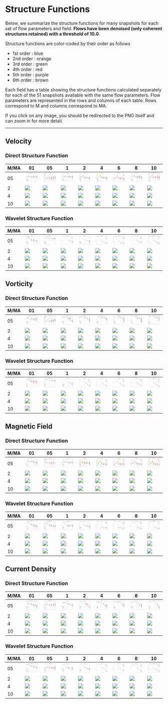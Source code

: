 # Structure Functions

Below, we summarize the structure functions for many snapshots for each set of flow parameters and field.
**Flows have been denoised (only coherent structures retained) with a threshold of 10.0**.

Structure functions are color-coded by their order as follows

  * 1st order : blue
  * 2nd order : orange
  * 3rd order : green
  * 4th order : red
  * 5th order : purple
  * 6th order : brown

Each field has a table showing the structure functions calculated separately for each of the 51 snapshots available with the same flow parameters.
Flow parameters are represented in the rows and columns of each table.
Rows correspond to M and columns correspond to MA.

If you click on any image, you should be redirected to the PNG itself and can zoom in for more detail.

---

## Velocity

### Direct Structure Function

|M/MA| 01 | 05 | 1 | 2 | 4 | 6 | 8 | 10 |
|----|----|----|---|---|---|---|---|----|
| 05 |<img src="M05MA01/w4t-plot-structure-function-ansatz-violin-016_M05MA01_avrg_vel_dsf_denoise-10d00.png">|<img src="M05MA05/w4t-plot-structure-function-ansatz-violin-016_M05MA05_avrg_vel_dsf_denoise-10d00.png">|<img src="M05MA1/w4t-plot-structure-function-ansatz-violin-016_M05MA1_avrg_vel_dsf_denoise-10d00.png">|<img src="M05MA2/w4t-plot-structure-function-ansatz-violin-016_M05MA2_avrg_vel_dsf_denoise-10d00.png">|<img src="M05MA4/w4t-plot-structure-function-ansatz-violin-016_M05MA4_avrg_vel_dsf_denoise-10d00.png">|<img src="M05MA6/w4t-plot-structure-function-ansatz-violin-016_M05MA6_avrg_vel_dsf_denoise-10d00.png">|<img src="M05MA8/w4t-plot-structure-function-ansatz-violin-016_M05MA8_avrg_vel_dsf_denoise-10d00.png">|<img src="M05MA10/w4t-plot-structure-function-ansatz-violin-016_M05MA10_avrg_vel_dsf_denoise-10d00.png">|
| 2  |<img src="M2MA01/w4t-plot-structure-function-ansatz-violin-016_M2MA01_avrg_vel_dsf_denoise-10d00.png">|<img src="M2MA05/w4t-plot-structure-function-ansatz-violin-016_M2MA05_avrg_vel_dsf_denoise-10d00.png">|<img src="M2MA1/w4t-plot-structure-function-ansatz-violin-016_M2MA1_avrg_vel_dsf_denoise-10d00.png">|<img src="M2MA2/w4t-plot-structure-function-ansatz-violin-016_M2MA2_avrg_vel_dsf_denoise-10d00.png">|<img src="M2MA4/w4t-plot-structure-function-ansatz-violin-016_M2MA4_avrg_vel_dsf_denoise-10d00.png">|<img src="M2MA6/w4t-plot-structure-function-ansatz-violin-016_M2MA6_avrg_vel_dsf_denoise-10d00.png">|<img src="M2MA8/w4t-plot-structure-function-ansatz-violin-016_M2MA8_avrg_vel_dsf_denoise-10d00.png">|<img src="M2MA10/w4t-plot-structure-function-ansatz-violin-016_M2MA10_avrg_vel_dsf_denoise-10d00.png">|
| 4  |<img src="M4MA01/w4t-plot-structure-function-ansatz-violin-016_M4MA01_avrg_vel_dsf_denoise-10d00.png">|<img src="M4MA05/w4t-plot-structure-function-ansatz-violin-016_M4MA05_avrg_vel_dsf_denoise-10d00.png">|<img src="M4MA1/w4t-plot-structure-function-ansatz-violin-016_M4MA1_avrg_vel_dsf_denoise-10d00.png">|<img src="M4MA2/w4t-plot-structure-function-ansatz-violin-016_M4MA2_avrg_vel_dsf_denoise-10d00.png">|<img src="M4MA4/w4t-plot-structure-function-ansatz-violin-016_M4MA4_avrg_vel_dsf_denoise-10d00.png">|<img src="M4MA6/w4t-plot-structure-function-ansatz-violin-016_M4MA6_avrg_vel_dsf_denoise-10d00.png">|<img src="M4MA8/w4t-plot-structure-function-ansatz-violin-016_M4MA8_avrg_vel_dsf_denoise-10d00.png">|<img src="M4MA10/w4t-plot-structure-function-ansatz-violin-016_M4MA10_avrg_vel_dsf_denoise-10d00.png">|
| 10 |<img src="M10MA01/w4t-plot-structure-function-ansatz-violin-016_M10MA01_avrg_vel_dsf_denoise-10d00.png">|<img src="M10MA05/w4t-plot-structure-function-ansatz-violin-016_M10MA05_avrg_vel_dsf_denoise-10d00.png">|<img src="M10MA1/w4t-plot-structure-function-ansatz-violin-016_M10MA1_avrg_vel_dsf_denoise-10d00.png">|<img src="M10MA2/w4t-plot-structure-function-ansatz-violin-016_M10MA2_avrg_vel_dsf_denoise-10d00.png">|<img src="M10MA4/w4t-plot-structure-function-ansatz-violin-016_M10MA4_avrg_vel_dsf_denoise-10d00.png">|<img src="M10MA6/w4t-plot-structure-function-ansatz-violin-016_M10MA6_avrg_vel_dsf_denoise-10d00.png">|<img src="M10MA8/w4t-plot-structure-function-ansatz-violin-016_M10MA8_avrg_vel_dsf_denoise-10d00.png">|<img src="M10MA10/w4t-plot-structure-function-ansatz-violin-016_M10MA10_avrg_vel_dsf_denoise-10d00.png">|

### Wavelet Structure Function

|M/MA| 01 | 05 | 1 | 2 | 4 | 6 | 8 | 10 |
|----|----|----|---|---|---|---|---|----|
| 05 |<img src="M05MA01/w4t-plot-structure-function-ansatz-violin-016_M05MA01_avrg_vel_wsf_denoise-10d00.png">|<img src="M05MA05/w4t-plot-structure-function-ansatz-violin-016_M05MA05_avrg_vel_wsf_denoise-10d00.png">|<img src="M05MA1/w4t-plot-structure-function-ansatz-violin-016_M05MA1_avrg_vel_wsf_denoise-10d00.png">|<img src="M05MA2/w4t-plot-structure-function-ansatz-violin-016_M05MA2_avrg_vel_wsf_denoise-10d00.png">|<img src="M05MA4/w4t-plot-structure-function-ansatz-violin-016_M05MA4_avrg_vel_wsf_denoise-10d00.png">|<img src="M05MA6/w4t-plot-structure-function-ansatz-violin-016_M05MA6_avrg_vel_wsf_denoise-10d00.png">|<img src="M05MA8/w4t-plot-structure-function-ansatz-violin-016_M05MA8_avrg_vel_wsf_denoise-10d00.png">|<img src="M05MA10/w4t-plot-structure-function-ansatz-violin-016_M05MA10_avrg_vel_wsf_denoise-10d00.png">|
| 2  |<img src="M2MA01/w4t-plot-structure-function-ansatz-violin-016_M2MA01_avrg_vel_wsf_denoise-10d00.png">|<img src="M2MA05/w4t-plot-structure-function-ansatz-violin-016_M2MA05_avrg_vel_wsf_denoise-10d00.png">|<img src="M2MA1/w4t-plot-structure-function-ansatz-violin-016_M2MA1_avrg_vel_wsf_denoise-10d00.png">|<img src="M2MA2/w4t-plot-structure-function-ansatz-violin-016_M2MA2_avrg_vel_wsf_denoise-10d00.png">|<img src="M2MA4/w4t-plot-structure-function-ansatz-violin-016_M2MA4_avrg_vel_wsf_denoise-10d00.png">|<img src="M2MA6/w4t-plot-structure-function-ansatz-violin-016_M2MA6_avrg_vel_wsf_denoise-10d00.png">|<img src="M2MA8/w4t-plot-structure-function-ansatz-violin-016_M2MA8_avrg_vel_wsf_denoise-10d00.png">|<img src="M2MA10/w4t-plot-structure-function-ansatz-violin-016_M2MA10_avrg_vel_wsf_denoise-10d00.png">|
| 4  |<img src="M4MA01/w4t-plot-structure-function-ansatz-violin-016_M4MA01_avrg_vel_wsf_denoise-10d00.png">|<img src="M4MA05/w4t-plot-structure-function-ansatz-violin-016_M4MA05_avrg_vel_wsf_denoise-10d00.png">|<img src="M4MA1/w4t-plot-structure-function-ansatz-violin-016_M4MA1_avrg_vel_wsf_denoise-10d00.png">|<img src="M4MA2/w4t-plot-structure-function-ansatz-violin-016_M4MA2_avrg_vel_wsf_denoise-10d00.png">|<img src="M4MA4/w4t-plot-structure-function-ansatz-violin-016_M4MA4_avrg_vel_wsf_denoise-10d00.png">|<img src="M4MA6/w4t-plot-structure-function-ansatz-violin-016_M4MA6_avrg_vel_wsf_denoise-10d00.png">|<img src="M4MA8/w4t-plot-structure-function-ansatz-violin-016_M4MA8_avrg_vel_wsf_denoise-10d00.png">|<img src="M4MA10/w4t-plot-structure-function-ansatz-violin-016_M4MA10_avrg_vel_wsf_denoise-10d00.png">|
| 10 |<img src="M10MA01/w4t-plot-structure-function-ansatz-violin-016_M10MA01_avrg_vel_wsf_denoise-10d00.png">|<img src="M10MA05/w4t-plot-structure-function-ansatz-violin-016_M10MA05_avrg_vel_wsf_denoise-10d00.png">|<img src="M10MA1/w4t-plot-structure-function-ansatz-violin-016_M10MA1_avrg_vel_wsf_denoise-10d00.png">|<img src="M10MA2/w4t-plot-structure-function-ansatz-violin-016_M10MA2_avrg_vel_wsf_denoise-10d00.png">|<img src="M10MA4/w4t-plot-structure-function-ansatz-violin-016_M10MA4_avrg_vel_wsf_denoise-10d00.png">|<img src="M10MA6/w4t-plot-structure-function-ansatz-violin-016_M10MA6_avrg_vel_wsf_denoise-10d00.png">|<img src="M10MA8/w4t-plot-structure-function-ansatz-violin-016_M10MA8_avrg_vel_wsf_denoise-10d00.png">|<img src="M10MA10/w4t-plot-structure-function-ansatz-violin-016_M10MA10_avrg_vel_wsf_denoise-10d00.png">|

## Vorticity

### Direct Structure Function

|M/MA| 01 | 05 | 1 | 2 | 4 | 6 | 8 | 10 |
|----|----|----|---|---|---|---|---|----|
| 05 |<img src="M05MA01/w4t-plot-structure-function-ansatz-violin-016_M05MA01_avrg_vort_dsf_denoise-10d00.png">|<img src="M05MA05/w4t-plot-structure-function-ansatz-violin-016_M05MA05_avrg_vort_dsf_denoise-10d00.png">|<img src="M05MA1/w4t-plot-structure-function-ansatz-violin-016_M05MA1_avrg_vort_dsf_denoise-10d00.png">|<img src="M05MA2/w4t-plot-structure-function-ansatz-violin-016_M05MA2_avrg_vort_dsf_denoise-10d00.png">|<img src="M05MA4/w4t-plot-structure-function-ansatz-violin-016_M05MA4_avrg_vort_dsf_denoise-10d00.png">|<img src="M05MA6/w4t-plot-structure-function-ansatz-violin-016_M05MA6_avrg_vort_dsf_denoise-10d00.png">|<img src="M05MA8/w4t-plot-structure-function-ansatz-violin-016_M05MA8_avrg_vort_dsf_denoise-10d00.png">|<img src="M05MA10/w4t-plot-structure-function-ansatz-violin-016_M05MA10_avrg_vort_dsf_denoise-10d00.png">|
| 2  |<img src="M2MA01/w4t-plot-structure-function-ansatz-violin-016_M2MA01_avrg_vort_dsf_denoise-10d00.png">|<img src="M2MA05/w4t-plot-structure-function-ansatz-violin-016_M2MA05_avrg_vort_dsf_denoise-10d00.png">|<img src="M2MA1/w4t-plot-structure-function-ansatz-violin-016_M2MA1_avrg_vort_dsf_denoise-10d00.png">|<img src="M2MA2/w4t-plot-structure-function-ansatz-violin-016_M2MA2_avrg_vort_dsf_denoise-10d00.png">|<img src="M2MA4/w4t-plot-structure-function-ansatz-violin-016_M2MA4_avrg_vort_dsf_denoise-10d00.png">|<img src="M2MA6/w4t-plot-structure-function-ansatz-violin-016_M2MA6_avrg_vort_dsf_denoise-10d00.png">|<img src="M2MA8/w4t-plot-structure-function-ansatz-violin-016_M2MA8_avrg_vort_dsf_denoise-10d00.png">|<img src="M2MA10/w4t-plot-structure-function-ansatz-violin-016_M2MA10_avrg_vort_dsf_denoise-10d00.png">|
| 4  |<img src="M4MA01/w4t-plot-structure-function-ansatz-violin-016_M4MA01_avrg_vort_dsf_denoise-10d00.png">|<img src="M4MA05/w4t-plot-structure-function-ansatz-violin-016_M4MA05_avrg_vort_dsf_denoise-10d00.png">|<img src="M4MA1/w4t-plot-structure-function-ansatz-violin-016_M4MA1_avrg_vort_dsf_denoise-10d00.png">|<img src="M4MA2/w4t-plot-structure-function-ansatz-violin-016_M4MA2_avrg_vort_dsf_denoise-10d00.png">|<img src="M4MA4/w4t-plot-structure-function-ansatz-violin-016_M4MA4_avrg_vort_dsf_denoise-10d00.png">|<img src="M4MA6/w4t-plot-structure-function-ansatz-violin-016_M4MA6_avrg_vort_dsf_denoise-10d00.png">|<img src="M4MA8/w4t-plot-structure-function-ansatz-violin-016_M4MA8_avrg_vort_dsf_denoise-10d00.png">|<img src="M4MA10/w4t-plot-structure-function-ansatz-violin-016_M4MA10_avrg_vort_dsf_denoise-10d00.png">|
| 10 |<img src="M10MA01/w4t-plot-structure-function-ansatz-violin-016_M10MA01_avrg_vort_dsf_denoise-10d00.png">|<img src="M10MA05/w4t-plot-structure-function-ansatz-violin-016_M10MA05_avrg_vort_dsf_denoise-10d00.png">|<img src="M10MA1/w4t-plot-structure-function-ansatz-violin-016_M10MA1_avrg_vort_dsf_denoise-10d00.png">|<img src="M10MA2/w4t-plot-structure-function-ansatz-violin-016_M10MA2_avrg_vort_dsf_denoise-10d00.png">|<img src="M10MA4/w4t-plot-structure-function-ansatz-violin-016_M10MA4_avrg_vort_dsf_denoise-10d00.png">|<img src="M10MA6/w4t-plot-structure-function-ansatz-violin-016_M10MA6_avrg_vort_dsf_denoise-10d00.png">|<img src="M10MA8/w4t-plot-structure-function-ansatz-violin-016_M10MA8_avrg_vort_dsf_denoise-10d00.png">|<img src="M10MA10/w4t-plot-structure-function-ansatz-violin-016_M10MA10_avrg_vort_dsf_denoise-10d00.png">|

### Wavelet Structure Function

|M/MA| 01 | 05 | 1 | 2 | 4 | 6 | 8 | 10 |
|----|----|----|---|---|---|---|---|----|
| 05 |<img src="M05MA01/w4t-plot-structure-function-ansatz-violin-016_M05MA01_avrg_vort_wsf_denoise-10d00.png">|<img src="M05MA05/w4t-plot-structure-function-ansatz-violin-016_M05MA05_avrg_vort_wsf_denoise-10d00.png">|<img src="M05MA1/w4t-plot-structure-function-ansatz-violin-016_M05MA1_avrg_vort_wsf_denoise-10d00.png">|<img src="M05MA2/w4t-plot-structure-function-ansatz-violin-016_M05MA2_avrg_vort_wsf_denoise-10d00.png">|<img src="M05MA4/w4t-plot-structure-function-ansatz-violin-016_M05MA4_avrg_vort_wsf_denoise-10d00.png">|<img src="M05MA6/w4t-plot-structure-function-ansatz-violin-016_M05MA6_avrg_vort_wsf_denoise-10d00.png">|<img src="M05MA8/w4t-plot-structure-function-ansatz-violin-016_M05MA8_avrg_vort_wsf_denoise-10d00.png">|<img src="M05MA10/w4t-plot-structure-function-ansatz-violin-016_M05MA10_avrg_vort_wsf_denoise-10d00.png">|
| 2  |<img src="M2MA01/w4t-plot-structure-function-ansatz-violin-016_M2MA01_avrg_vort_wsf_denoise-10d00.png">|<img src="M2MA05/w4t-plot-structure-function-ansatz-violin-016_M2MA05_avrg_vort_wsf_denoise-10d00.png">|<img src="M2MA1/w4t-plot-structure-function-ansatz-violin-016_M2MA1_avrg_vort_wsf_denoise-10d00.png">|<img src="M2MA2/w4t-plot-structure-function-ansatz-violin-016_M2MA2_avrg_vort_wsf_denoise-10d00.png">|<img src="M2MA4/w4t-plot-structure-function-ansatz-violin-016_M2MA4_avrg_vort_wsf_denoise-10d00.png">|<img src="M2MA6/w4t-plot-structure-function-ansatz-violin-016_M2MA6_avrg_vort_wsf_denoise-10d00.png">|<img src="M2MA8/w4t-plot-structure-function-ansatz-violin-016_M2MA8_avrg_vort_wsf_denoise-10d00.png">|<img src="M2MA10/w4t-plot-structure-function-ansatz-violin-016_M2MA10_avrg_vort_wsf_denoise-10d00.png">|
| 4  |<img src="M4MA01/w4t-plot-structure-function-ansatz-violin-016_M4MA01_avrg_vort_wsf_denoise-10d00.png">|<img src="M4MA05/w4t-plot-structure-function-ansatz-violin-016_M4MA05_avrg_vort_wsf_denoise-10d00.png">|<img src="M4MA1/w4t-plot-structure-function-ansatz-violin-016_M4MA1_avrg_vort_wsf_denoise-10d00.png">|<img src="M4MA2/w4t-plot-structure-function-ansatz-violin-016_M4MA2_avrg_vort_wsf_denoise-10d00.png">|<img src="M4MA4/w4t-plot-structure-function-ansatz-violin-016_M4MA4_avrg_vort_wsf_denoise-10d00.png">|<img src="M4MA6/w4t-plot-structure-function-ansatz-violin-016_M4MA6_avrg_vort_wsf_denoise-10d00.png">|<img src="M4MA8/w4t-plot-structure-function-ansatz-violin-016_M4MA8_avrg_vort_wsf_denoise-10d00.png">|<img src="M4MA10/w4t-plot-structure-function-ansatz-violin-016_M4MA10_avrg_vort_wsf_denoise-10d00.png">|
| 10 |<img src="M10MA01/w4t-plot-structure-function-ansatz-violin-016_M10MA01_avrg_vort_wsf_denoise-10d00.png">|<img src="M10MA05/w4t-plot-structure-function-ansatz-violin-016_M10MA05_avrg_vort_wsf_denoise-10d00.png">|<img src="M10MA1/w4t-plot-structure-function-ansatz-violin-016_M10MA1_avrg_vort_wsf_denoise-10d00.png">|<img src="M10MA2/w4t-plot-structure-function-ansatz-violin-016_M10MA2_avrg_vort_wsf_denoise-10d00.png">|<img src="M10MA4/w4t-plot-structure-function-ansatz-violin-016_M10MA4_avrg_vort_wsf_denoise-10d00.png">|<img src="M10MA6/w4t-plot-structure-function-ansatz-violin-016_M10MA6_avrg_vort_wsf_denoise-10d00.png">|<img src="M10MA8/w4t-plot-structure-function-ansatz-violin-016_M10MA8_avrg_vort_wsf_denoise-10d00.png">|<img src="M10MA10/w4t-plot-structure-function-ansatz-violin-016_M10MA10_avrg_vort_wsf_denoise-10d00.png">|

## Magnetic Field

### Direct Structure Function

|M/MA| 01 | 05 | 1 | 2 | 4 | 6 | 8 | 10 |
|----|----|----|---|---|---|---|---|----|
| 05 |<img src="M05MA01/w4t-plot-structure-function-ansatz-violin-016_M05MA01_avrg_mag_dsf_denoise-10d00.png">|<img src="M05MA05/w4t-plot-structure-function-ansatz-violin-016_M05MA05_avrg_mag_dsf_denoise-10d00.png">|<img src="M05MA1/w4t-plot-structure-function-ansatz-violin-016_M05MA1_avrg_mag_dsf_denoise-10d00.png">|<img src="M05MA2/w4t-plot-structure-function-ansatz-violin-016_M05MA2_avrg_mag_dsf_denoise-10d00.png">|<img src="M05MA4/w4t-plot-structure-function-ansatz-violin-016_M05MA4_avrg_mag_dsf_denoise-10d00.png">|<img src="M05MA6/w4t-plot-structure-function-ansatz-violin-016_M05MA6_avrg_mag_dsf_denoise-10d00.png">|<img src="M05MA8/w4t-plot-structure-function-ansatz-violin-016_M05MA8_avrg_mag_dsf_denoise-10d00.png">|<img src="M05MA10/w4t-plot-structure-function-ansatz-violin-016_M05MA10_avrg_mag_dsf_denoise-10d00.png">|
| 2  |<img src="M2MA01/w4t-plot-structure-function-ansatz-violin-016_M2MA01_avrg_mag_dsf_denoise-10d00.png">|<img src="M2MA05/w4t-plot-structure-function-ansatz-violin-016_M2MA05_avrg_mag_dsf_denoise-10d00.png">|<img src="M2MA1/w4t-plot-structure-function-ansatz-violin-016_M2MA1_avrg_mag_dsf_denoise-10d00.png">|<img src="M2MA2/w4t-plot-structure-function-ansatz-violin-016_M2MA2_avrg_mag_dsf_denoise-10d00.png">|<img src="M2MA4/w4t-plot-structure-function-ansatz-violin-016_M2MA4_avrg_mag_dsf_denoise-10d00.png">|<img src="M2MA6/w4t-plot-structure-function-ansatz-violin-016_M2MA6_avrg_mag_dsf_denoise-10d00.png">|<img src="M2MA8/w4t-plot-structure-function-ansatz-violin-016_M2MA8_avrg_mag_dsf_denoise-10d00.png">|<img src="M2MA10/w4t-plot-structure-function-ansatz-violin-016_M2MA10_avrg_mag_dsf_denoise-10d00.png">|
| 4  |<img src="M4MA01/w4t-plot-structure-function-ansatz-violin-016_M4MA01_avrg_mag_dsf_denoise-10d00.png">|<img src="M4MA05/w4t-plot-structure-function-ansatz-violin-016_M4MA05_avrg_mag_dsf_denoise-10d00.png">|<img src="M4MA1/w4t-plot-structure-function-ansatz-violin-016_M4MA1_avrg_mag_dsf_denoise-10d00.png">|<img src="M4MA2/w4t-plot-structure-function-ansatz-violin-016_M4MA2_avrg_mag_dsf_denoise-10d00.png">|<img src="M4MA4/w4t-plot-structure-function-ansatz-violin-016_M4MA4_avrg_mag_dsf_denoise-10d00.png">|<img src="M4MA6/w4t-plot-structure-function-ansatz-violin-016_M4MA6_avrg_mag_dsf_denoise-10d00.png">|<img src="M4MA8/w4t-plot-structure-function-ansatz-violin-016_M4MA8_avrg_mag_dsf_denoise-10d00.png">|<img src="M4MA10/w4t-plot-structure-function-ansatz-violin-016_M4MA10_avrg_mag_dsf_denoise-10d00.png">|
| 10 |<img src="M10MA01/w4t-plot-structure-function-ansatz-violin-016_M10MA01_avrg_mag_dsf_denoise-10d00.png">|<img src="M10MA05/w4t-plot-structure-function-ansatz-violin-016_M10MA05_avrg_mag_dsf_denoise-10d00.png">|<img src="M10MA1/w4t-plot-structure-function-ansatz-violin-016_M10MA1_avrg_mag_dsf_denoise-10d00.png">|<img src="M10MA2/w4t-plot-structure-function-ansatz-violin-016_M10MA2_avrg_mag_dsf_denoise-10d00.png">|<img src="M10MA4/w4t-plot-structure-function-ansatz-violin-016_M10MA4_avrg_mag_dsf_denoise-10d00.png">|<img src="M10MA6/w4t-plot-structure-function-ansatz-violin-016_M10MA6_avrg_mag_dsf_denoise-10d00.png">|<img src="M10MA8/w4t-plot-structure-function-ansatz-violin-016_M10MA8_avrg_mag_dsf_denoise-10d00.png">|<img src="M10MA10/w4t-plot-structure-function-ansatz-violin-016_M10MA10_avrg_mag_dsf_denoise-10d00.png">|

### Wavelet Structure Function

|M/MA| 01 | 05 | 1 | 2 | 4 | 6 | 8 | 10 |
|----|----|----|---|---|---|---|---|----|
| 05 |<img src="M05MA01/w4t-plot-structure-function-ansatz-violin-016_M05MA01_avrg_mag_wsf_denoise-10d00.png">|<img src="M05MA05/w4t-plot-structure-function-ansatz-violin-016_M05MA05_avrg_mag_wsf_denoise-10d00.png">|<img src="M05MA1/w4t-plot-structure-function-ansatz-violin-016_M05MA1_avrg_mag_wsf_denoise-10d00.png">|<img src="M05MA2/w4t-plot-structure-function-ansatz-violin-016_M05MA2_avrg_mag_wsf_denoise-10d00.png">|<img src="M05MA4/w4t-plot-structure-function-ansatz-violin-016_M05MA4_avrg_mag_wsf_denoise-10d00.png">|<img src="M05MA6/w4t-plot-structure-function-ansatz-violin-016_M05MA6_avrg_mag_wsf_denoise-10d00.png">|<img src="M05MA8/w4t-plot-structure-function-ansatz-violin-016_M05MA8_avrg_mag_wsf_denoise-10d00.png">|<img src="M05MA10/w4t-plot-structure-function-ansatz-violin-016_M05MA10_avrg_mag_wsf_denoise-10d00.png">|
| 2  |<img src="M2MA01/w4t-plot-structure-function-ansatz-violin-016_M2MA01_avrg_mag_wsf_denoise-10d00.png">|<img src="M2MA05/w4t-plot-structure-function-ansatz-violin-016_M2MA05_avrg_mag_wsf_denoise-10d00.png">|<img src="M2MA1/w4t-plot-structure-function-ansatz-violin-016_M2MA1_avrg_mag_wsf_denoise-10d00.png">|<img src="M2MA2/w4t-plot-structure-function-ansatz-violin-016_M2MA2_avrg_mag_wsf_denoise-10d00.png">|<img src="M2MA4/w4t-plot-structure-function-ansatz-violin-016_M2MA4_avrg_mag_wsf_denoise-10d00.png">|<img src="M2MA6/w4t-plot-structure-function-ansatz-violin-016_M2MA6_avrg_mag_wsf_denoise-10d00.png">|<img src="M2MA8/w4t-plot-structure-function-ansatz-violin-016_M2MA8_avrg_mag_wsf_denoise-10d00.png">|<img src="M2MA10/w4t-plot-structure-function-ansatz-violin-016_M2MA10_avrg_mag_wsf_denoise-10d00.png">|
| 4  |<img src="M4MA01/w4t-plot-structure-function-ansatz-violin-016_M4MA01_avrg_mag_wsf_denoise-10d00.png">|<img src="M4MA05/w4t-plot-structure-function-ansatz-violin-016_M4MA05_avrg_mag_wsf_denoise-10d00.png">|<img src="M4MA1/w4t-plot-structure-function-ansatz-violin-016_M4MA1_avrg_mag_wsf_denoise-10d00.png">|<img src="M4MA2/w4t-plot-structure-function-ansatz-violin-016_M4MA2_avrg_mag_wsf_denoise-10d00.png">|<img src="M4MA4/w4t-plot-structure-function-ansatz-violin-016_M4MA4_avrg_mag_wsf_denoise-10d00.png">|<img src="M4MA6/w4t-plot-structure-function-ansatz-violin-016_M4MA6_avrg_mag_wsf_denoise-10d00.png">|<img src="M4MA8/w4t-plot-structure-function-ansatz-violin-016_M4MA8_avrg_mag_wsf_denoise-10d00.png">|<img src="M4MA10/w4t-plot-structure-function-ansatz-violin-016_M4MA10_avrg_mag_wsf_denoise-10d00.png">|
| 10 |<img src="M10MA01/w4t-plot-structure-function-ansatz-violin-016_M10MA01_avrg_mag_wsf_denoise-10d00.png">|<img src="M10MA05/w4t-plot-structure-function-ansatz-violin-016_M10MA05_avrg_mag_wsf_denoise-10d00.png">|<img src="M10MA1/w4t-plot-structure-function-ansatz-violin-016_M10MA1_avrg_mag_wsf_denoise-10d00.png">|<img src="M10MA2/w4t-plot-structure-function-ansatz-violin-016_M10MA2_avrg_mag_wsf_denoise-10d00.png">|<img src="M10MA4/w4t-plot-structure-function-ansatz-violin-016_M10MA4_avrg_mag_wsf_denoise-10d00.png">|<img src="M10MA6/w4t-plot-structure-function-ansatz-violin-016_M10MA6_avrg_mag_wsf_denoise-10d00.png">|<img src="M10MA8/w4t-plot-structure-function-ansatz-violin-016_M10MA8_avrg_mag_wsf_denoise-10d00.png">|<img src="M10MA10/w4t-plot-structure-function-ansatz-violin-016_M10MA10_avrg_mag_wsf_denoise-10d00.png">|

## Current Density

### Direct Structure Function

|M/MA| 01 | 05 | 1 | 2 | 4 | 6 | 8 | 10 |
|----|----|----|---|---|---|---|---|----|
| 05 |<img src="M05MA01/w4t-plot-structure-function-ansatz-violin-016_M05MA01_avrg_curr_dsf_denoise-10d00.png">|<img src="M05MA05/w4t-plot-structure-function-ansatz-violin-016_M05MA05_avrg_curr_dsf_denoise-10d00.png">|<img src="M05MA1/w4t-plot-structure-function-ansatz-violin-016_M05MA1_avrg_curr_dsf_denoise-10d00.png">|<img src="M05MA2/w4t-plot-structure-function-ansatz-violin-016_M05MA2_avrg_curr_dsf_denoise-10d00.png">|<img src="M05MA4/w4t-plot-structure-function-ansatz-violin-016_M05MA4_avrg_curr_dsf_denoise-10d00.png">|<img src="M05MA6/w4t-plot-structure-function-ansatz-violin-016_M05MA6_avrg_curr_dsf_denoise-10d00.png">|<img src="M05MA8/w4t-plot-structure-function-ansatz-violin-016_M05MA8_avrg_curr_dsf_denoise-10d00.png">|<img src="M05MA10/w4t-plot-structure-function-ansatz-violin-016_M05MA10_avrg_curr_dsf_denoise-10d00.png">|
| 2  |<img src="M2MA01/w4t-plot-structure-function-ansatz-violin-016_M2MA01_avrg_curr_dsf_denoise-10d00.png">|<img src="M2MA05/w4t-plot-structure-function-ansatz-violin-016_M2MA05_avrg_curr_dsf_denoise-10d00.png">|<img src="M2MA1/w4t-plot-structure-function-ansatz-violin-016_M2MA1_avrg_curr_dsf_denoise-10d00.png">|<img src="M2MA2/w4t-plot-structure-function-ansatz-violin-016_M2MA2_avrg_curr_dsf_denoise-10d00.png">|<img src="M2MA4/w4t-plot-structure-function-ansatz-violin-016_M2MA4_avrg_curr_dsf_denoise-10d00.png">|<img src="M2MA6/w4t-plot-structure-function-ansatz-violin-016_M2MA6_avrg_curr_dsf_denoise-10d00.png">|<img src="M2MA8/w4t-plot-structure-function-ansatz-violin-016_M2MA8_avrg_curr_dsf_denoise-10d00.png">|<img src="M2MA10/w4t-plot-structure-function-ansatz-violin-016_M2MA10_avrg_curr_dsf_denoise-10d00.png">|
| 4  |<img src="M4MA01/w4t-plot-structure-function-ansatz-violin-016_M4MA01_avrg_curr_dsf_denoise-10d00.png">|<img src="M4MA05/w4t-plot-structure-function-ansatz-violin-016_M4MA05_avrg_curr_dsf_denoise-10d00.png">|<img src="M4MA1/w4t-plot-structure-function-ansatz-violin-016_M4MA1_avrg_curr_dsf_denoise-10d00.png">|<img src="M4MA2/w4t-plot-structure-function-ansatz-violin-016_M4MA2_avrg_curr_dsf_denoise-10d00.png">|<img src="M4MA4/w4t-plot-structure-function-ansatz-violin-016_M4MA4_avrg_curr_dsf_denoise-10d00.png">|<img src="M4MA6/w4t-plot-structure-function-ansatz-violin-016_M4MA6_avrg_curr_dsf_denoise-10d00.png">|<img src="M4MA8/w4t-plot-structure-function-ansatz-violin-016_M4MA8_avrg_curr_dsf_denoise-10d00.png">|<img src="M4MA10/w4t-plot-structure-function-ansatz-violin-016_M4MA10_avrg_curr_dsf_denoise-10d00.png">|
| 10 |<img src="M10MA01/w4t-plot-structure-function-ansatz-violin-016_M10MA01_avrg_curr_dsf_denoise-10d00.png">|<img src="M10MA05/w4t-plot-structure-function-ansatz-violin-016_M10MA05_avrg_curr_dsf_denoise-10d00.png">|<img src="M10MA1/w4t-plot-structure-function-ansatz-violin-016_M10MA1_avrg_curr_dsf_denoise-10d00.png">|<img src="M10MA2/w4t-plot-structure-function-ansatz-violin-016_M10MA2_avrg_curr_dsf_denoise-10d00.png">|<img src="M10MA4/w4t-plot-structure-function-ansatz-violin-016_M10MA4_avrg_curr_dsf_denoise-10d00.png">|<img src="M10MA6/w4t-plot-structure-function-ansatz-violin-016_M10MA6_avrg_curr_dsf_denoise-10d00.png">|<img src="M10MA8/w4t-plot-structure-function-ansatz-violin-016_M10MA8_avrg_curr_dsf_denoise-10d00.png">|<img src="M10MA10/w4t-plot-structure-function-ansatz-violin-016_M10MA10_avrg_curr_dsf_denoise-10d00.png">|

### Wavelet Structure Function

|M/MA| 01 | 05 | 1 | 2 | 4 | 6 | 8 | 10 |
|----|----|----|---|---|---|---|---|----|
| 05 |<img src="M05MA01/w4t-plot-structure-function-ansatz-violin-016_M05MA01_avrg_curr_wsf_denoise-10d00.png">|<img src="M05MA05/w4t-plot-structure-function-ansatz-violin-016_M05MA05_avrg_curr_wsf_denoise-10d00.png">|<img src="M05MA1/w4t-plot-structure-function-ansatz-violin-016_M05MA1_avrg_curr_wsf_denoise-10d00.png">|<img src="M05MA2/w4t-plot-structure-function-ansatz-violin-016_M05MA2_avrg_curr_wsf_denoise-10d00.png">|<img src="M05MA4/w4t-plot-structure-function-ansatz-violin-016_M05MA4_avrg_curr_wsf_denoise-10d00.png">|<img src="M05MA6/w4t-plot-structure-function-ansatz-violin-016_M05MA6_avrg_curr_wsf_denoise-10d00.png">|<img src="M05MA8/w4t-plot-structure-function-ansatz-violin-016_M05MA8_avrg_curr_wsf_denoise-10d00.png">|<img src="M05MA10/w4t-plot-structure-function-ansatz-violin-016_M05MA10_avrg_curr_wsf_denoise-10d00.png">|
| 2  |<img src="M2MA01/w4t-plot-structure-function-ansatz-violin-016_M2MA01_avrg_curr_wsf_denoise-10d00.png">|<img src="M2MA05/w4t-plot-structure-function-ansatz-violin-016_M2MA05_avrg_curr_wsf_denoise-10d00.png">|<img src="M2MA1/w4t-plot-structure-function-ansatz-violin-016_M2MA1_avrg_curr_wsf_denoise-10d00.png">|<img src="M2MA2/w4t-plot-structure-function-ansatz-violin-016_M2MA2_avrg_curr_wsf_denoise-10d00.png">|<img src="M2MA4/w4t-plot-structure-function-ansatz-violin-016_M2MA4_avrg_curr_wsf_denoise-10d00.png">|<img src="M2MA6/w4t-plot-structure-function-ansatz-violin-016_M2MA6_avrg_curr_wsf_denoise-10d00.png">|<img src="M2MA8/w4t-plot-structure-function-ansatz-violin-016_M2MA8_avrg_curr_wsf_denoise-10d00.png">|<img src="M2MA10/w4t-plot-structure-function-ansatz-violin-016_M2MA10_avrg_curr_wsf_denoise-10d00.png">|
| 4  |<img src="M4MA01/w4t-plot-structure-function-ansatz-violin-016_M4MA01_avrg_curr_wsf_denoise-10d00.png">|<img src="M4MA05/w4t-plot-structure-function-ansatz-violin-016_M4MA05_avrg_curr_wsf_denoise-10d00.png">|<img src="M4MA1/w4t-plot-structure-function-ansatz-violin-016_M4MA1_avrg_curr_wsf_denoise-10d00.png">|<img src="M4MA2/w4t-plot-structure-function-ansatz-violin-016_M4MA2_avrg_curr_wsf_denoise-10d00.png">|<img src="M4MA4/w4t-plot-structure-function-ansatz-violin-016_M4MA4_avrg_curr_wsf_denoise-10d00.png">|<img src="M4MA6/w4t-plot-structure-function-ansatz-violin-016_M4MA6_avrg_curr_wsf_denoise-10d00.png">|<img src="M4MA8/w4t-plot-structure-function-ansatz-violin-016_M4MA8_avrg_curr_wsf_denoise-10d00.png">|<img src="M4MA10/w4t-plot-structure-function-ansatz-violin-016_M4MA10_avrg_curr_wsf_denoise-10d00.png">|
| 10 |<img src="M10MA01/w4t-plot-structure-function-ansatz-violin-016_M10MA01_avrg_curr_wsf_denoise-10d00.png">|<img src="M10MA05/w4t-plot-structure-function-ansatz-violin-016_M10MA05_avrg_curr_wsf_denoise-10d00.png">|<img src="M10MA1/w4t-plot-structure-function-ansatz-violin-016_M10MA1_avrg_curr_wsf_denoise-10d00.png">|<img src="M10MA2/w4t-plot-structure-function-ansatz-violin-016_M10MA2_avrg_curr_wsf_denoise-10d00.png">|<img src="M10MA4/w4t-plot-structure-function-ansatz-violin-016_M10MA4_avrg_curr_wsf_denoise-10d00.png">|<img src="M10MA6/w4t-plot-structure-function-ansatz-violin-016_M10MA6_avrg_curr_wsf_denoise-10d00.png">|<img src="M10MA8/w4t-plot-structure-function-ansatz-violin-016_M10MA8_avrg_curr_wsf_denoise-10d00.png">|<img src="M10MA10/w4t-plot-structure-function-ansatz-violin-016_M10MA10_avrg_curr_wsf_denoise-10d00.png">|
